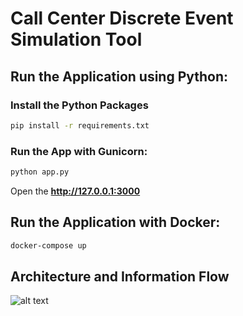 # Call Center Discrete Event Simulation Tool

## Run the Application using Python: 

### Install the Python Packages

```sh
pip install -r requirements.txt
```

### Run the App with Gunicorn:

```sh
python app.py
```

Open the **http://127.0.0.1:3000**

## Run the Application with Docker:

```sh
docker-compose up
```


## Architecture and Information Flow
![alt text](image.png)